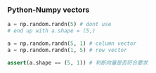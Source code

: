 ### Python-Numpy vectors

```python
a = np.random.randn(5) # dont use 
# end up with a.shape = (5,)

a = np.random.randn(5, 1) # column vector
a = np.random.randn(1, 5) # row vector

assert(a.shape == (5, 1)) # 判断向量是否符合要求
```